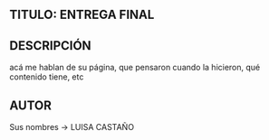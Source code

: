 ## TITULO: ENTREGA FINAL 

## DESCRIPCIÓN
acá me hablan de su página, que pensaron cuando la hicieron, qué contenido tiene, etc

## AUTOR
Sus nombres -> LUISA CASTAÑO